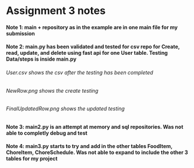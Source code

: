 # Assignment 3 notes
#### Note 1: main + repository as in the example are in one main file for my submission
#### Note 2: main.py has been validated and tested for csv repo for Create, read, update, and delete using fast api for one User table. Testing Data/steps is inside main.py
###### User.csv shows the csv after the testing has been completed
###### NewRow.png shows the create testing
###### FinalUpdatedRow.png shows the updated testing
#### Note 3: main2.py is an attempt at memory and sql repositories. Was not able to completly debug and test
#### Note 4: main3.py starts to try and add in the other tables FoodItem, ChoreItem, ChoreSchedule. Was not able to expand to include the other 3 tables for my project
